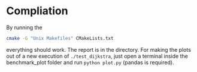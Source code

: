 # Compliation
By running the
```bash
cmake -G "Unix Makefiles" CMakeLists.txt
```
everything should work.
The report is in the directory. For making the plots out of a new execution of `./test_dijkstra`, just open a terminal inside the benchmark_plot folder and run `python plot.py` (pandas is required).